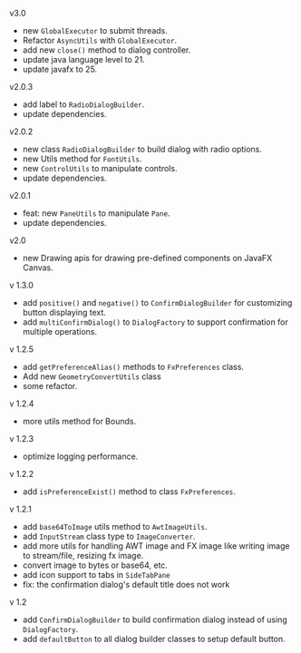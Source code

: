 v3.0
* new `GlobalExecutor` to submit threads.
* Refactor `AsyncUtils` with `GlobalExecutor`.
* add new `close()` method to dialog controller.
* update java language level to 21.
* update javafx to 25.

v2.0.3
* add label to `RadioDialogBuilder`.
* update dependencies.

v2.0.2
* new class `RadioDialogBuilder` to build dialog with radio options.
* new Utils method for `FontUtils`.
* new `ControlUtils` to manipulate controls.
* update dependencies.

v2.0.1
* feat: new `PaneUtils` to manipulate `Pane`.
* update dependencies.

v2.0
* new Drawing apis for drawing pre-defined components on JavaFX Canvas.

v 1.3.0
* add `positive()` and `negative()` to `ConfirmDialogBuilder` for customizing button displaying text. 
* add `multiConfirmDialog()` to `DialogFactory` to support confirmation for multiple operations.

v 1.2.5
* add `getPreferenceAlias()` methods to `FxPreferences` class.
* Add new `GeometryConvertUtils` class
* some refactor.

v 1.2.4
* more utils method for Bounds.

v 1.2.3
* optimize logging performance.

v 1.2.2
* add `isPreferenceExist()` method to class `FxPreferences`.

v 1.2.1
* add `base64ToImage` utils method to `AwtImageUtils`.
* add `InputStream` class type to `ImageConverter`.
* add more utils for handling AWT image and FX image like writing image to stream/file, resizing fx image.
* convert image to bytes or base64, etc.
* add icon support to tabs in `SideTabPane`
* fix: the confirmation dialog's default title does not work

v 1.2
* add `ConfirmDialogBuilder` to build confirmation dialog instead of using `DialogFactory`.
* add `defaultButton` to all dialog builder classes to setup default button.